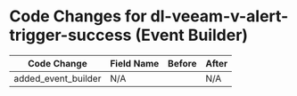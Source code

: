 # Code Changes for dl-veeam-v-alert-trigger-success (Event Builder)

| Code Change | Field Name | Before | After |
|-------------|------------|--------|-------|
| added_event_builder | N/A |  | N/A |